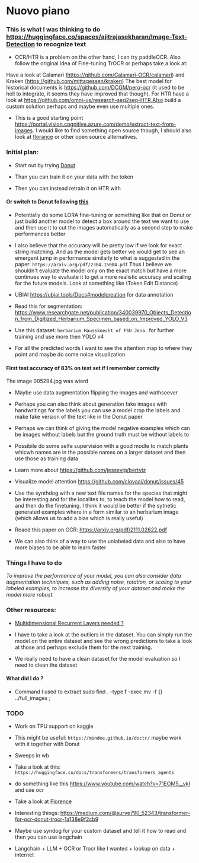 # Nuovo piano

### This is what I was thinking to do https://huggingface.co/spaces/ajitrajasekharan/Image-Text-Detection to recognize text

- OCR/HTR is a problem on the other hand, I can try paddleOCR. Also follow the original idea of Fine-tuning TrOCR or perhaps take a look at:

Have a look at Calamari (https://github.com/Calamari-OCR/calamari) and Kraken (https://github.com/mittagessen/kraken)
The best model for historical documents is https://github.com/DCGM/pero-ocr (it used to be hell to integrate, it seems they have improved that though).
For HTR have a look at https://github.com/omni-us/research-seq2seq-HTR.Also build a custom solution perhaps and maybe even use multiple ones.

- This is a good starting point https://portal.vision.cognitive.azure.com/demo/extract-text-from-images. I would like to find something open source though, I should also look at [florance](https://arxiv.org/pdf/2111.11432.pdf) or other open source alternatives.


### Initial plan:

- Start out by trying [Donut](https://huggingface.co/docs/transformers/main/en/model_doc/donut)

- Than you can train it on your data with the token <extract-importants>

- Then you can instead retrain it on HTR with <extract>

#### Or switch to Donut following [this](https://www.philschmid.de/fine-tuning-donut)

- Potentially do some LORA fine-tuning or something like that on Donut or just build another model to detect a box around the text we want to use and then use it to cut the images automatically as a second step to make performances better

- I also believe that the accuracy will be pretty low if we look for exact string matching. And as the model gets better we would get to see an emergent jump in performance similarly to what is suggested in the paper: ```https://arxiv.org/pdf/2304.15004.pdf``` Thus I believe we shouldn't evaluate the model only on the exact match but have a more continues  way to evaluate it to get a more realistic accuracy and scaling for the future models. Look at something like (Token Edit Distance)

- UBIAI https://ubiai.tools/Docs#modelcreation for data annotation

- Read this for segmentation: https://www.researchgate.net/publication/340039970_Objects_Detection_from_Digitized_Herbarium_Specimen_based_on_Improved_YOLO_V3

- Use this dataset: ```herbarium Haussknecht of FSU Jena.``` for further training and use more then YOLO v4

- For all the predicted words I want to see the attention map to where they point and maybe do some noice visualization


#### First test accuracy of 83% on test set if I remember correctly

The image 005294.jpg was wierd

- Maybe use data augmentation flipping the images and wathsoever

- Perhaps you can also think about generation fake images with handwritings for the labels you can use a model crop the labels and make fake version of the text like in the Donut paper

- Perhaps we can think of giving the model negative examples which can be images without labels but the ground truth must be without labels to

- Possibile do some selfe supervision with a good modle to match plants whicwh names are in the possible names on a larger dataset and then use those as training data

- Learn more about https://github.com/jessevig/bertviz

- Visualize model attention https://github.com/clovaai/donut/issues/45

- Use the synthdog with a new text file names for the species that might be interesting and for the localites to, to teach the model how to read, and then do the finetuning. I think it would be better if the sytnetic generated examples where in a form similar to an herbarium image (which allows us to add a bias which is really useful)

- Reaed this paper on OCR: https://arxiv.org/pdf/2111.02622.pdf

- We can also think of a way to use the unlabeled data and also to have more biases to be able to learn faster

### Things I have to do

_To improve the performance of your model, you can also consider data augmentation techniques, such as adding noise, rotation, or scaling to your labeled examples, to increase the diversity of your dataset and make the model more robust._

### Other resources:

- [Multidimensional Recurrent Layers needed ?](https://ieeexplore.ieee.org/document/8269951)

- I have to take a look at the outliers in the dataset. You can simply run the model on the entire dataset and see the wrong predictions to take a look at those and perhaps exclude them for the next training.

- We really need to have a clean dataset for the model evaluation so I need to clean the dataset

#### What did I do ?

- Command I used to extract sudo find . -type f -exec mv -f {} ../full_images \;


### TODO

- Work on TPU support on kaggle

- This might be useful: ```https://mindee.github.io/doctr/``` maybe work with it together with Donut

- Sweeps in wb

- Take a look at this: ```https://huggingface.co/docs/transformers/transformers_agents```

- do something like this https://www.youtube.com/watch?v=71EOM5__vkI and use ocr

- Take a look at [Florence](https://arxiv.org/pdf/2111.11432.pdf)

- Interesting things: https://medium.com/@surve790_52343/transformer-for-ocr-donut-trocr-1a138e9f2cb9

- Maybe use syndog for your custom dataset and tell it how to read and then you can use langchain

- Langchain + LLM + OCR or Trocr like I wanted + lookup on data + internet
